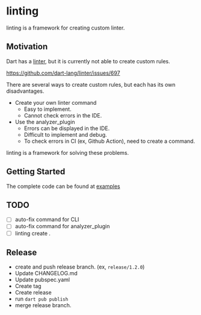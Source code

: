# linting

linting is a framework for creating custom linter.

## Motivation

Dart has a [linter](https://github.com/dart-lang/linter), but it is currently not able to create custom rules.

https://github.com/dart-lang/linter/issues/697

There are several ways to create custom rules, but each has its own disadvantages.

- Create your own linter command
  - Easy to implement.
  - Cannot check errors in the IDE.
- Use the analyzer_plugin
  - Errors can be displayed in the IDE.
  - Difficult to implement and debug.
  - To check errors in CI (ex, Github Action), need to create a command.

linting is a framework for solving these problems.

## Getting Started

The complete code can be found at [examples](https://github.com/hisaichi5518/dart-linting/tree/main/examples)

## TODO

- [ ] auto-fix command for CLI
- [ ] auto-fix command for analyzer_plugin
- [ ] linting create .

## Release

- create and push release branch. (ex, `release/1.2.0`)
- Update CHANGELOG.md
- Update pubspec.yaml
- Create tag
- Create release
- run `dart pub publish`
- merge release branch.
